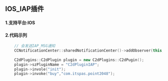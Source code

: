 IOS_IAP插件
---------------
#### 1.支持平台:IOS
#### 2.代码示列
```C++
    // 会发送IAP_MSG通知
    CCNotificationCenter::sharedNotificationCenter()->addObserver(this, callfuncO_selector(HelloWorld::onIAPCallback), "IAP_MSG", NULL);
    
    C2dPlugins::C2dPlugin plugin = new C2dPlugins::C2dPugin();
    plugin->szPluginName = "C2dPluginIAP";
    plugin->invole("init");
    plugin->invoke("buy","com.itspas.point2048");
    
```